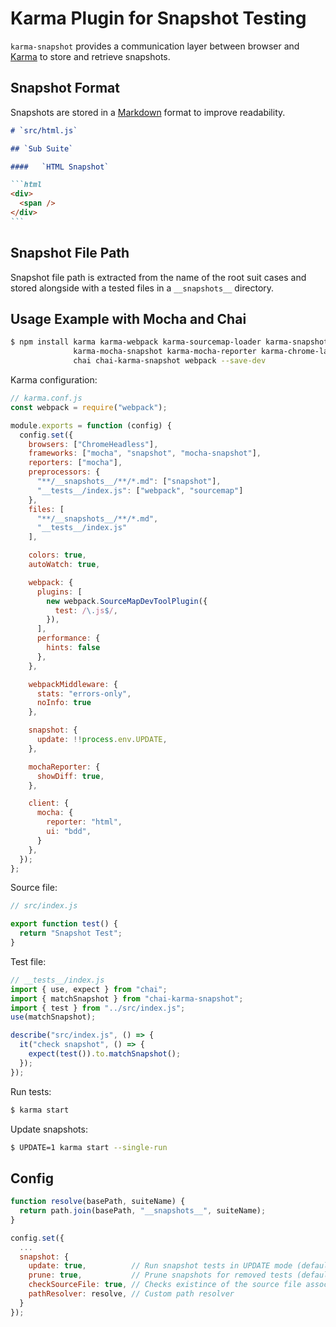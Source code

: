 # Karma Plugin for Snapshot Testing

`karma-snapshot` provides a communication layer between browser and [Karma](http://karma-runner.github.io/) to store and
retrieve snapshots.

## Snapshot Format

Snapshots are stored in a [Markdown](https://en.wikipedia.org/wiki/Markdown) format to improve readability.

````md
# `src/html.js`

## `Sub Suite`

####   `HTML Snapshot`

```html
<div>
  <span />
</div>
```
````

## Snapshot File Path

Snapshot file path is extracted from the name of the root suit cases and stored alongside with a tested files in a
`__snapshots__` directory.

## Usage Example with Mocha and Chai

```sh
$ npm install karma karma-webpack karma-sourcemap-loader karma-snapshot karma-mocha \
              karma-mocha-snapshot karma-mocha-reporter karma-chrome-launcher mocha \
              chai chai-karma-snapshot webpack --save-dev
```

Karma configuration: 

```js
// karma.conf.js
const webpack = require("webpack");

module.exports = function (config) {
  config.set({
    browsers: ["ChromeHeadless"],
    frameworks: ["mocha", "snapshot", "mocha-snapshot"],
    reporters: ["mocha"],
    preprocessors: {
      "**/__snapshots__/**/*.md": ["snapshot"],
      "__tests__/index.js": ["webpack", "sourcemap"]
    },
    files: [
      "**/__snapshots__/**/*.md",
      "__tests__/index.js"
    ],

    colors: true,
    autoWatch: true,

    webpack: {
      plugins: [
        new webpack.SourceMapDevToolPlugin({
          test: /\.js$/,
        }),
      ],
      performance: {
        hints: false
      },
    },

    webpackMiddleware: {
      stats: "errors-only",
      noInfo: true
    },

    snapshot: {
      update: !!process.env.UPDATE,
    },

    mochaReporter: {
      showDiff: true,
    },

    client: {
      mocha: {
        reporter: "html",
        ui: "bdd",
      }
    },
  });
};
```

Source file:

```js
// src/index.js

export function test() {
  return "Snapshot Test";
}
```

Test file:

```js
// __tests__/index.js
import { use, expect } from "chai";
import { matchSnapshot } from "chai-karma-snapshot";
import { test } from "../src/index.js";
use(matchSnapshot);

describe("src/index.js", () => {
  it("check snapshot", () => {
    expect(test()).to.matchSnapshot();
  });
});
```

Run tests:

```sh
$ karma start
```

Update snapshots:

```sh
$ UPDATE=1 karma start --single-run
```

## Config

```js
function resolve(basePath, suiteName) {
  return path.join(basePath, "__snapshots__", suiteName);
}

config.set({
  ...
  snapshot: {
    update: true,          // Run snapshot tests in UPDATE mode (default: false)
    prune: true,           // Prune snapshots for removed tests (default: true)
    checkSourceFile: true, // Checks existince of the source file associated with tests (default: false)
    pathResolver: resolve, // Custom path resolver
  }
});
```
